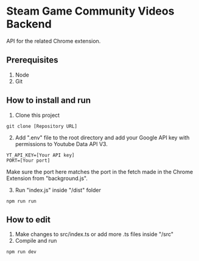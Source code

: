 # Steam Game Community Videos Backend

API for the related Chrome extension.

## Prerequisites

1. Node
2. Git

## How to install and run

1. Clone this project

```
git clone [Repository URL]
```

2. Add ".env" file to the root directory and add your Google API key with permissions to Youtube Data API V3.

```
YT_API_KEY=[Your API key]
PORT=[Your port]
```

Make sure the port here matches the port in the fetch made in the Chrome Extension from "background.js".

3. Run "index.js" inside "/dist" folder

```
npm run run
```

## How to edit

1. Make changes to src/index.ts or add more .ts files inside "/src"
2. Compile and run

```
npm run dev
```
